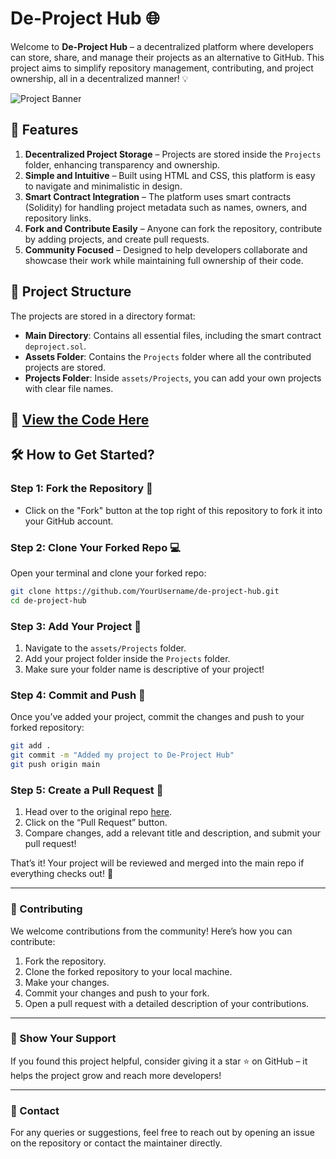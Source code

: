# De-Project Hub 🌐
Welcome to **De-Project Hub** – a decentralized platform where developers can store, share, and manage their projects as an alternative to GitHub. This project aims to simplify repository management, contributing, and project ownership, all in a decentralized manner! 💡

![Project Banner](./assets/your-image-here.png) <!-- Add your image here -->

## 🚀 Features
1. **Decentralized Project Storage** – Projects are stored inside the `Projects` folder, enhancing transparency and ownership.
2. **Simple and Intuitive** – Built using HTML and CSS, this platform is easy to navigate and minimalistic in design.
3. **Smart Contract Integration** – The platform uses smart contracts (Solidity) for handling project metadata such as names, owners, and repository links.
4. **Fork and Contribute Easily** – Anyone can fork the repository, contribute by adding projects, and create pull requests.
5. **Community Focused** – Designed to help developers collaborate and showcase their work while maintaining full ownership of their code.

## 📂 Project Structure
The projects are stored in a directory format:
- **Main Directory**: Contains all essential files, including the smart contract `deproject.sol`.
- **Assets Folder**: Contains the `Projects` folder where all the contributed projects are stored.
- **Projects Folder**: Inside `assets/Projects`, you can add your own projects with clear file names.

## 🔗 [View the Code Here](https://github.com/SamarthTech/de-project-hub)

## 🛠 How to Get Started?

### Step 1: Fork the Repository 🍴
- Click on the "Fork" button at the top right of this repository to fork it into your GitHub account.

### Step 2: Clone Your Forked Repo 💻
Open your terminal and clone your forked repo:
```bash
git clone https://github.com/YourUsername/de-project-hub.git
cd de-project-hub
```

### Step 3: Add Your Project 🎨
1. Navigate to the `assets/Projects` folder.
2. Add your project folder inside the `Projects` folder.
3. Make sure your folder name is descriptive of your project!

### Step 4: Commit and Push 🚀
Once you’ve added your project, commit the changes and push to your forked repository:

```bash
git add .
git commit -m "Added my project to De-Project Hub"
git push origin main
```
### Step 5: Create a Pull Request 🔄
1. Head over to the original repo [here](https://github.com/SamarthTech/de-project-hub).
2. Click on the “Pull Request” button.
3. Compare changes, add a relevant title and description, and submit your pull request!

That’s it! Your project will be reviewed and merged into the main repo if everything checks out! 🎉

---

### 🤝 Contributing
We welcome contributions from the community! Here’s how you can contribute:

1. Fork the repository.
2. Clone the forked repository to your local machine.
3. Make your changes.
4. Commit your changes and push to your fork.
5. Open a pull request with a detailed description of your contributions.

---

### 🌟 Show Your Support
If you found this project helpful, consider giving it a star ⭐ on GitHub – it helps the project grow and reach more developers!

---

### 📧 Contact
For any queries or suggestions, feel free to reach out by opening an issue on the repository or contact the maintainer directly.

